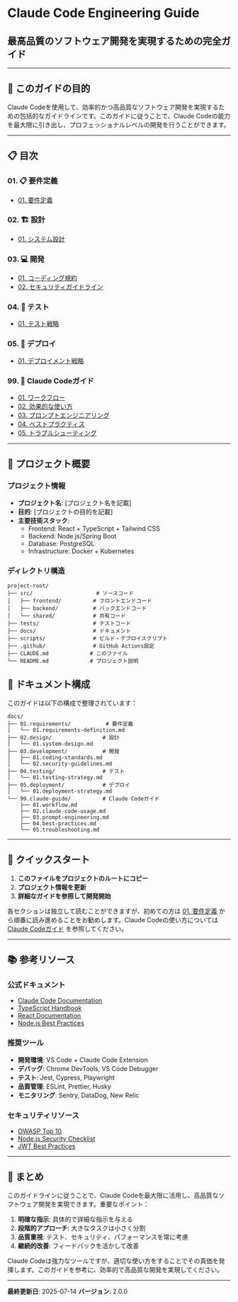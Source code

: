 # Claude Code Engineering Guide
## 最高品質のソフトウェア開発を実現するための完全ガイド

---

## 🎯 このガイドの目的

Claude Codeを使用して、効率的かつ高品質なソフトウェア開発を実現するための包括的なガイドラインです。このガイドに従うことで、Claude Codeの能力を最大限に引き出し、プロフェッショナルレベルの開発を行うことができます。

---

## 📋 目次

### 01. 📋 要件定義
- [01. 要件定義](docs/01.requirements/01.requirements-definition.md)

### 02. 🏗️ 設計
- [01. システム設計](docs/02.design/01.system-design.md)

### 03. 💻 開発
- [01. コーディング規約](docs/03.development/01.coding-standards.md)
- [02. セキュリティガイドライン](docs/03.development/02.security-guidelines.md)

### 04. 🧪 テスト
- [01. テスト戦略](docs/04.testing/01.testing-strategy.md)

### 05. 🚀 デプロイ
- [01. デプロイメント戦略](docs/05.deployment/01.deployment-strategy.md)

### 99. 🤖 Claude Codeガイド
- [01. ワークフロー](docs/99.claude-guide/01.workflow.md)
- [02. 効果的な使い方](docs/99.claude-guide/02.claude-code-usage.md)
- [03. プロンプトエンジニアリング](docs/99.claude-guide/03.prompt-engineering.md)
- [04. ベストプラクティス](docs/99.claude-guide/04.best-practices.md)
- [05. トラブルシューティング](docs/99.claude-guide/05.troubleshooting.md)

---

## 🚀 プロジェクト概要

### プロジェクト情報
- **プロジェクト名**: [プロジェクト名を記載]
- **目的**: [プロジェクトの目的を記載]
- **主要技術スタック**: 
  - Frontend: React + TypeScript + Tailwind CSS
  - Backend: Node.js/Spring Boot
  - Database: PostgreSQL
  - Infrastructure: Docker + Kubernetes

### ディレクトリ構造
```
project-root/
├── src/                    # ソースコード
│   ├── frontend/          # フロントエンドコード
│   ├── backend/           # バックエンドコード
│   └── shared/            # 共有コード
├── tests/                 # テストコード
├── docs/                  # ドキュメント
├── scripts/               # ビルド・デプロイスクリプト
├── .github/               # GitHub Actions設定
├── CLAUDE.md             # このファイル
└── README.md             # プロジェクト説明
```

## 📖 ドキュメント構成

このガイドは以下の構成で整理されています：

```
docs/
├── 01.requirements/           # 要件定義
│   └── 01.requirements-definition.md
├── 02.design/                # 設計
│   └── 01.system-design.md
├── 03.development/           # 開発
│   ├── 01.coding-standards.md
│   └── 02.security-guidelines.md
├── 04.testing/               # テスト
│   └── 01.testing-strategy.md
├── 05.deployment/            # デプロイ
│   └── 01.deployment-strategy.md
└── 99.claude-guide/          # Claude Codeガイド
    ├── 01.workflow.md
    ├── 02.claude-code-usage.md
    ├── 03.prompt-engineering.md
    ├── 04.best-practices.md
    └── 05.troubleshooting.md
```

---

## 🎯 クイックスタート

1. **このファイルをプロジェクトのルートにコピー**
2. **プロジェクト情報を更新**
3. **詳細なガイドを参照して開発開始**

各セクションは独立して読むことができますが、初めての方は [01. 要件定義](docs/01.requirements/01.requirements-definition.md) から順番に読み進めることをお勧めします。Claude Codeの使い方については [Claude Codeガイド](docs/99.claude-guide/01.workflow.md) を参照してください。

---

## 📚 参考リソース

### 公式ドキュメント
- [Claude Code Documentation](https://docs.anthropic.com/claude-code)
- [TypeScript Handbook](https://www.typescriptlang.org/docs/)
- [React Documentation](https://react.dev/)
- [Node.js Best Practices](https://github.com/goldbergyoni/nodebestpractices)

### 推奨ツール
- **開発環境**: VS Code + Claude Code Extension
- **デバッグ**: Chrome DevTools, VS Code Debugger
- **テスト**: Jest, Cypress, Playwright
- **品質管理**: ESLint, Prettier, Husky
- **モニタリング**: Sentry, DataDog, New Relic

### セキュリティリソース
- [OWASP Top 10](https://owasp.org/www-project-top-ten/)
- [Node.js Security Checklist](https://blog.risingstack.com/node-js-security-checklist/)
- [JWT Best Practices](https://tools.ietf.org/html/rfc8725)

---

## 🎯 まとめ

このガイドラインに従うことで、Claude Codeを最大限に活用し、高品質なソフトウェア開発を実現できます。重要なポイント：

1. **明確な指示**: 具体的で詳細な指示を与える
2. **段階的アプローチ**: 大きなタスクは小さく分割
3. **品質重視**: テスト、セキュリティ、パフォーマンスを常に考慮
4. **継続的改善**: フィードバックを活かして改善

Claude Codeは強力なツールですが、適切な使い方をすることでその真価を発揮します。このガイドを参考に、効率的で高品質な開発を実現してください。

---

**最終更新日**: 2025-07-14
**バージョン**: 2.0.0

